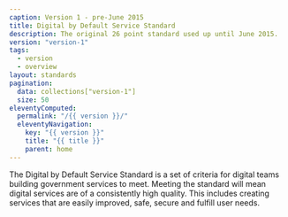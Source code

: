 ```yaml
---
caption: Version 1 - pre-June 2015
title: Digital by Default Service Standard
description: The original 26 point standard used up until June 2015.
version: "version-1"
tags:
  - version
  - overview
layout: standards
pagination:
  data: collections["version-1"]
  size: 50
eleventyComputed:
  permalink: "/{{ version }}/"
  eleventyNavigation:
    key: "{{ version }}"
    title: "{{ title }}"
    parent: home
---
```


The Digital by Default Service Standard is a set of criteria for digital teams building government services to meet. Meeting the standard will mean digital services are of a consistently high quality. This includes creating services that are easily improved, safe, secure and fulfill user needs.
